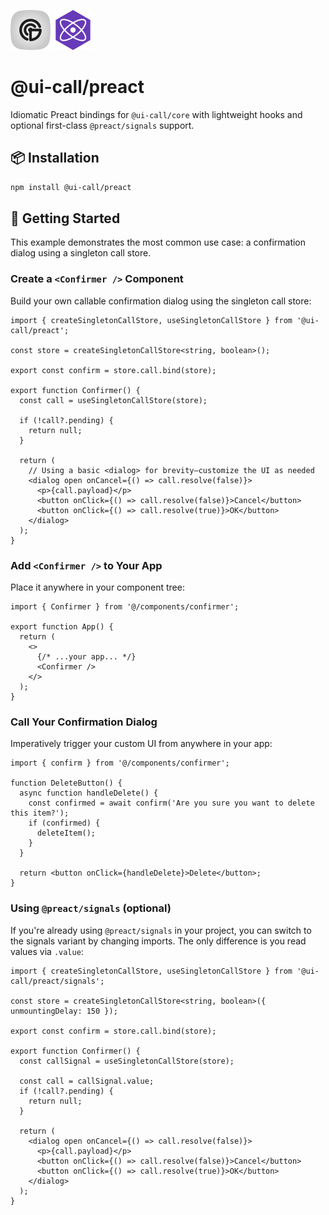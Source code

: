 ![@ui-call's Logo](https://raw.githubusercontent.com/junwen-k/ui-call/refs/heads/main/docs/%40ui-call.svg) ![Preact's Logo](https://raw.githubusercontent.com/junwen-k/ui-call/refs/heads/main/packages/preact/docs/preact.svg)

# @ui-call/preact

Idiomatic Preact bindings for `@ui-call/core` with lightweight hooks and optional first-class `@preact/signals` support.

## 📦 Installation

```bash
npm install @ui-call/preact
```

## 🚀 Getting Started

This example demonstrates the most common use case: a confirmation dialog using a singleton call store.

### Create a `<Confirmer />` Component

Build your own callable confirmation dialog using the singleton call store:

```tsx
import { createSingletonCallStore, useSingletonCallStore } from '@ui-call/preact';

const store = createSingletonCallStore<string, boolean>();

export const confirm = store.call.bind(store);

export function Confirmer() {
  const call = useSingletonCallStore(store);

  if (!call?.pending) {
    return null;
  }

  return (
    // Using a basic <dialog> for brevity—customize the UI as needed
    <dialog open onCancel={() => call.resolve(false)}>
      <p>{call.payload}</p>
      <button onClick={() => call.resolve(false)}>Cancel</button>
      <button onClick={() => call.resolve(true)}>OK</button>
    </dialog>
  );
}
```

### Add `<Confirmer />` to Your App

Place it anywhere in your component tree:

```tsx
import { Confirmer } from '@/components/confirmer';

export function App() {
  return (
    <>
      {/* ...your app... */}
      <Confirmer />
    </>
  );
}
```

### Call Your Confirmation Dialog

Imperatively trigger your custom UI from anywhere in your app:

```tsx
import { confirm } from '@/components/confirmer';

function DeleteButton() {
  async function handleDelete() {
    const confirmed = await confirm('Are you sure you want to delete this item?');
    if (confirmed) {
      deleteItem();
    }
  }

  return <button onClick={handleDelete}>Delete</button>;
}
```

### Using `@preact/signals` (optional)

If you're already using `@preact/signals` in your project, you can switch to the signals variant by changing imports. The only difference is you read values via `.value`:

```tsx
import { createSingletonCallStore, useSingletonCallStore } from '@ui-call/preact/signals';

const store = createSingletonCallStore<string, boolean>({ unmountingDelay: 150 });

export const confirm = store.call.bind(store);

export function Confirmer() {
  const callSignal = useSingletonCallStore(store);

  const call = callSignal.value;
  if (!call?.pending) {
    return null;
  }

  return (
    <dialog open onCancel={() => call.resolve(false)}>
      <p>{call.payload}</p>
      <button onClick={() => call.resolve(false)}>Cancel</button>
      <button onClick={() => call.resolve(true)}>OK</button>
    </dialog>
  );
}
```
